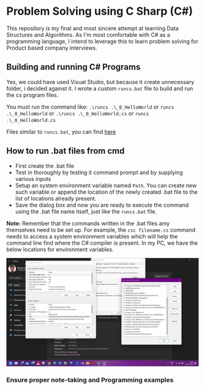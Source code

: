 # Problem Solving using C Sharp (C#)

This repository is my final and most sincere attempt at learning Data Structures and Algorithms. As I'm most comfortable with C# as a programming language, I intend to leverage this to learn problem solving for Product based company interviews.

## Building and running C# Programs

Yes, we could have used Visual Studio, but because it create unnecessary folder, i decided against it.
I wrote a custom `runcs.bat` file to build and run the cs program files.

You must run the command like: `.\runcs .\_0_HelloWorld` or `runcs .\_0_HelloWorld` or `.\runcs .\_0_HelloWorld.cs` or `runcs .\_0_HelloWorld.cs`

Files similar to `runcs.bat`, you can find [here](https://github.com/fullstack-storyteller/Notes)

## How to run .bat files from cmd

- First create the .bat file
- Test in thoroughly by testing it command prompt and by supplying various inputs
- Setup an system environment variable named `Path`. You can create new such variable or append the location of the newly created .bat file to the list of locations already present.
- Save the dialog box and now you are ready to execute the command using the .bat file name itself, just like the `runcs.bat` file.

**Note:** Remember that the commands written in the .bat files amy themselves need to be set up. For example, the `csc filename.cs` command needs to access a system environment variables which will help the command line find where the C# compiler is present. In my PC, we have the below locations for environment variables.

![environemnt vars](./images/1.png)

### Ensure proper note-taking and Programming examples
